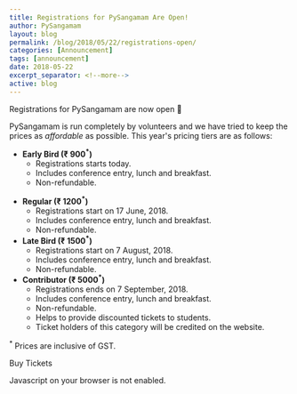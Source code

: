 ```yaml
---
title: Registrations for PySangamam Are Open!
author: PySangamam
layout: blog
permalink: /blog/2018/05/22/registrations-open/
categories: [Announcement]
tags: [announcement]
date: 2018-05-22
excerpt_separator: <!--more-->
active: blog
---
```


Registrations for PySangamam are now open 🚀

PySangamam is run completely by volunteers and we have tried to keep the prices as *affordable* as possible. This year's pricing tiers are as follows:

* **Early Bird (₹ 900<sup>*</sup>)**
  * Registrations starts today.
  * Includes conference entry, lunch and breakfast.
  * Non-refundable.
<!--more-->
* **Regular (₹ 1200<sup>*</sup>)**
  * Registrations start on 17 June, 2018.
  * Includes conference entry, lunch and breakfast.
  * Non-refundable.
* **Late Bird (₹ 1500<sup>*</sup>)**
  * Registrations start on 7 August, 2018.
  * Includes conference entry, lunch and breakfast.
  * Non-refundable.
* **Contributor (₹ 5000<sup>*</sup>)**
  * Registrations ends on 7 September, 2018.
  * Includes conference entry, lunch and breakfast.
  * Non-refundable.
  * Helps to provide discounted tickets to students.
  * Ticket holders of this category will be credited on the website.

<sup>*</sup> Prices are inclusive of GST.

<div class="text-center mar-top-20">
  <a
    onclick="popup('pysangamam2018');"
    class="tsbutton btn btn-lg btn-outline-primary btn-cfp mar-top-10">
    Buy Tickets
  </a>
</div>

<noscript id="tsNoJsMsg">Javascript on your browser is not enabled.</noscript><script async src="//www.townscript.com/popup-widget/townscript-widget.nocache.js" type="text/javascript"></script>
